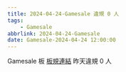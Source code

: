 ```yaml
---
title: 2024-04-24-Gamesale 違規 0 人
tags:
    - Gamesale
abbrlink: 2024-04-24-Gamesale
date: Gamesale-2024-04-24 12:00:00
---
```

Gamesale 板 [板規連結](https://www.ptt.cc/bbs/Gossiping/M.1637425085.A.07D.html)
昨天違規 0 人
